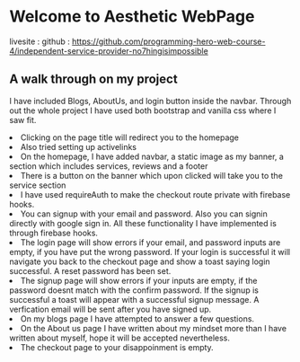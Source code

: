 # Welcome to Aesthetic WebPage

livesite : 
github : https://github.com/programming-hero-web-course-4/independent-service-provider-no7hingisimpossible



## A walk through on my project
I have included Blogs, AboutUs, and login button inside the navbar. Through out the whole project 
I have used both bootstrap and vanilla css where I saw fit. 
<li>Clicking on the page title will redirect you to the homepage</li>
<li>Also tried setting up activelinks</li>
<li>On the homepage, I have added navbar, a static image as my banner, a section which includes services, reviews and a footer</li>
<li>There is a button on the banner which upon clicked will take you to the service section</li>
<li>I have used requireAuth to make the checkout route private with firebase hooks.</li>
<li>You can signup with your email and password. Also you can signin directly with google sign in. All these functionality I have implemented is through firebase hooks.</li>
<li>The login page will show errors if your email, and password inputs are empty, if you have put the wrong password. If your login is successful it will navigate you back to the checkout page and show a toast saying login successful. A reset password has been set.</li>
<li>The signup page will show errors if your inputs are empty, if the password doesnt match with the confirm password. If the signup is successful a toast will appear with a successful signup message. A verfication email will be sent after you have signed up.</li>
<li>On my blogs page I have attempted to answer a few questions.</li>
<li>On the About us page I have written about my mindset more than I have written about myself, hope it will be accepted nevertheless.</li>
<li>The checkout page to your disappoinment is empty.</li>

